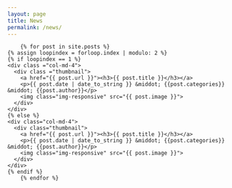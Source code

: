 ```yaml
---
layout: page
title: News
permalink: /news/
---
```


<div class="container">



		{% for post in site.posts %}
  	{% assign loopindex = forloop.index | modulo: 2 %}
  	{% if loopindex == 1 %}
    <div class ="col-md-4">
      <div class ="thumbnail">
        <a href="{{ post.url }}"><h3>{{ post.title }}</h3></a>
        <p>{{ post.date | date_to_string }} &middot; {{post.categories}} &middot; {{post.author}}</p>
        <img class="img-responsive" src="{{ post.image }}">
      </div>
    </div>    
  	{% else %}
    <div class="col-md-4">
      <div class="thumbnail">
        <a href="{{ post.url }}"><h3>{{ post.title }}</h3></a>
        <p>{{ post.date | date_to_string }} &middot; {{post.categories}} &middot; {{post.author}}</p>
        <img class="img-responsive" src="{{ post.image }}">
      </div>  
    </div>
  	{% endif %}
		{% endfor %}




</div>
